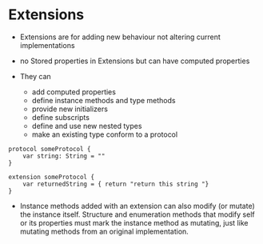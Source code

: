 #  Extensions

- Extensions are for adding new behaviour not altering current implementations
- no Stored properties in Extensions but can have computed properties

- They can
    - add computed properties
    - define instance methods and type methods
    - provide new initializers
    - define subscripts
    - define and use new nested types
    - make an existing type conform to a protocol

```
protocol someProtocol {
    var string: String = ""
}

extension someProtocol {
    var returnedString = { return "return this string "}
}
```
- Instance methods added with an extension can also modify (or mutate) the instance itself. Structure and enumeration methods that modify self or its properties must mark the instance method as mutating, just like mutating methods from an original implementation.

